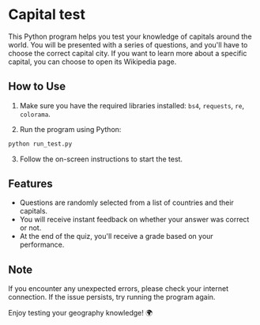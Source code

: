 # Capital test

This Python program helps you test your knowledge of capitals around the world. You will be presented with a series of questions, and you'll have to choose the correct capital city. If you want to learn more about a specific capital, you can choose to open its Wikipedia page.

## How to Use

1. Make sure you have the required libraries installed: `bs4`, `requests`, `re`, `colorama`.

2. Run the program using Python:

```bash
python run_test.py
```

3. Follow the on-screen instructions to start the test.

## Features

- Questions are randomly selected from a list of countries and their capitals.
- You will receive instant feedback on whether your answer was correct or not.
- At the end of the quiz, you'll receive a grade based on your performance.

## Note

If you encounter any unexpected errors, please check your internet connection. If the issue persists, try running the program again.

Enjoy testing your geography knowledge! 🌍
